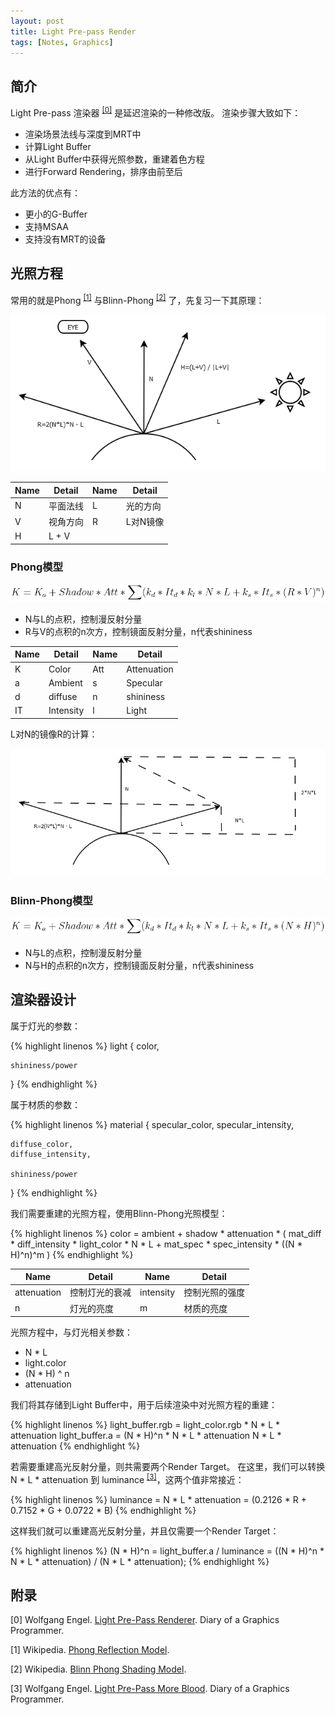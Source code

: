 ```yaml
---
layout: post
title: Light Pre-pass Render
tags: [Notes, Graphics]
---
```


## 简介

Light Pre-pass 渲染器 <sup>[[0]](#ref)</sup> 是延迟渲染的一种修改版。
渲染步骤大致如下：

- 渲染场景法线与深度到MRT中
- 计算Light Buffer
- 从Light Buffer中获得光照参数，重建着色方程
- 进行Forward Rendering，排序由前至后

此方法的优点有：

- 更小的G-Buffer
- 支持MSAA
- 支持没有MRT的设备

## 光照方程

常用的就是Phong <sup>[[1]](#ref)</sup> 与Blinn-Phong <sup>[[2]](#ref)</sup> 了，先复习一下其原理：

![phong](/public/content/2015-06-20/phong.png)

| Name  | Detail | Name | Detail |
| --- | --- | --- | --- |
| N | 平面法线 | L | 光的方向 |
| V | 视角方向 | R | L对N镜像 |
| H | L + V |  |  |

### Phong模型

![phong model](/public/content/2015-06-20/phong_model.png)

- N与L的点积，控制漫反射分量
- R与V的点积的n次方，控制镜面反射分量，n代表shininess

| Name  | Detail | Name | Detail |
| --- | --- | --- | --- |
| K | Color | Att | Attenuation |
| a | Ambient | s | Specular | 
| d | diffuse | n | shininess | 
| IT | Intensity | l | Light | 

L对N的镜像R的计算：

![reflect](/public/content/2015-06-20/reflect.png)

### Blinn-Phong模型

![blinn phong model](/public/content/2015-06-20/blinn_phong_model.png)

- N与L的点积，控制漫反射分量
- N与H的点积的n次方，控制镜面反射分量，n代表shininess

## 渲染器设计

属于灯光的参数：

{% highlight linenos %}
light
{
	color, 

	shininess/power
}
{% endhighlight %}

属于材质的参数：

{% highlight linenos %}
material 
{
	specular_color, 
	specular_intensity, 

	diffuse_color, 
	diffuse_intensity,

	shininess/power
}
{% endhighlight %}

我们需要重建的光照方程，使用Blinn-Phong光照模型：

{% highlight linenos %}
color = ambient + shadow * attenuation * (
	mat_diff * diff_intensity * light_color * N * L + 
	mat_spec * spec_intensity * ((N * H)^n)^m
)
{% endhighlight %}

| Name  | Detail | Name | Detail |
| --- | --- | --- | --- |
| attenuation | 控制灯光的衰减 | intensity | 控制光照的强度 | 
| n | 灯光的亮度 | m | 材质的亮度 | 

光照方程中，与灯光相关参数：

- N * L 
- light.color
- (N * H) ^ n 
- attenuation

我们将其存储到Light Buffer中，用于后续渲染中对光照方程的重建：

{% highlight linenos %}
light_buffer.rgb 	= light_color.rgb * N * L * attenuation
light_buffer.a 		= (N * H)^n * N * L * attenuation
N * L * attenuation
{% endhighlight %}

若需要重建高光反射分量，则共需要两个Render Target。
在这里，我们可以转换 N * L * attenuation 到 luminance <sup>[[3]](#ref)</sup>，这两个值非常接近：

{% highlight linenos %}
luminance 	= N * L * attenuation 
			= (0.2126 * R + 0.7152 * G + 0.0722 * B)
{% endhighlight %}

这样我们就可以重建高光反射分量，并且仅需要一个Render Target：

{% highlight linenos %}
(N * H)^n 	= light_buffer.a / luminance
			= ((N * H)^n * N * L * attenuation) / (N * L * attenuation);
{% endhighlight %}

<span id="ref"></span>
## 附录

[0] Wolfgang Engel. [Light Pre-Pass Renderer](http://diaryofagraphicsprogrammer.blogspot.com/2008/03/light-pre-pass-renderer.html). Diary of a Graphics Programmer.

[1] Wikipedia. [Phong Reflection Model](https://en.wikipedia.org/wiki/Phong_reflection_model).

[2] Wikipedia. [Blinn Phong Shading Model](https://en.wikipedia.org/wiki/Blinn%E2%80%93Phong_shading_model).

[3] Wolfgang Engel. [Light Pre-Pass More Blood](http://diaryofagraphicsprogrammer.blogspot.com/2008/09/light-pre-pass-more-blood.html). Diary of a Graphics Programmer.
